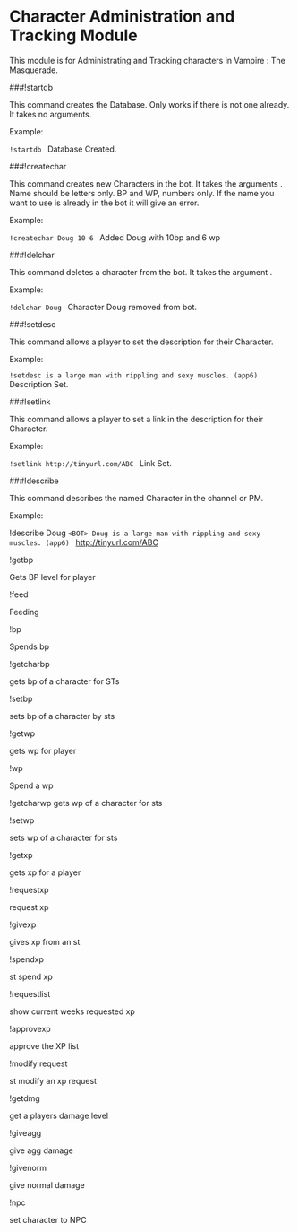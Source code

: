 # Character Administration and Tracking Module 

This module is for Administrating and Tracking characters in Vampire : The Masquerade. 

###!startdb 

This command creates the Database. Only works if there is not one already. It takes no arguments.

Example:

`!startdb
`<BOT> Database Created.


###!createchar 

This command creates new Characters in the bot. It takes the arguments <name> <bp> <wp>. Name should be letters only. BP and WP, numbers only. If the name you want to use is already in the bot it will give an error.

Example:

`!createchar Doug 10 6
`<BOT> Added Doug with 10bp and 6 wp


###!delchar  

This command deletes a character from the bot. It takes the argument <name>. 

Example:

`!delchar Doug
`<Bot> Character Doug removed from bot.


###!setdesc

This command allows a player to set the description for their Character.

Example:

`!setdesc is a large man with rippling and sexy muscles. (app6)
`<BOT> Description Set.


###!setlink

This command allows a player to set a link in the description for their Character.

Example:

`!setlink http://tinyurl.com/ABC
`<BOT> Link Set.


###!describe

This command describes the named Character in the channel or PM.

Example:

!describe Doug
`<BOT> Doug is a large man with rippling and sexy muscles. (app6)
`<BOT> http://tinyurl.com/ABC


!getbp

Gets BP level for player


!feed

Feeding


!bp

Spends bp


!getcharbp

gets bp of a character for STs


!setbp

sets bp of a character by sts



!getwp

gets wp for player


!wp

Spend a wp


!getcharwp
gets wp of a character for sts


!setwp

sets wp of a character for sts


!getxp

gets xp for a player


!requestxp

request xp


!givexp

gives xp from an st

!spendxp

st spend xp

!requestlist

show current weeks requested xp

!approvexp

approve the XP list

!modify request

st modify an xp request

!getdmg

get a players damage level

!giveagg

give agg damage

!givenorm

give normal damage

!npc

set character to NPC
